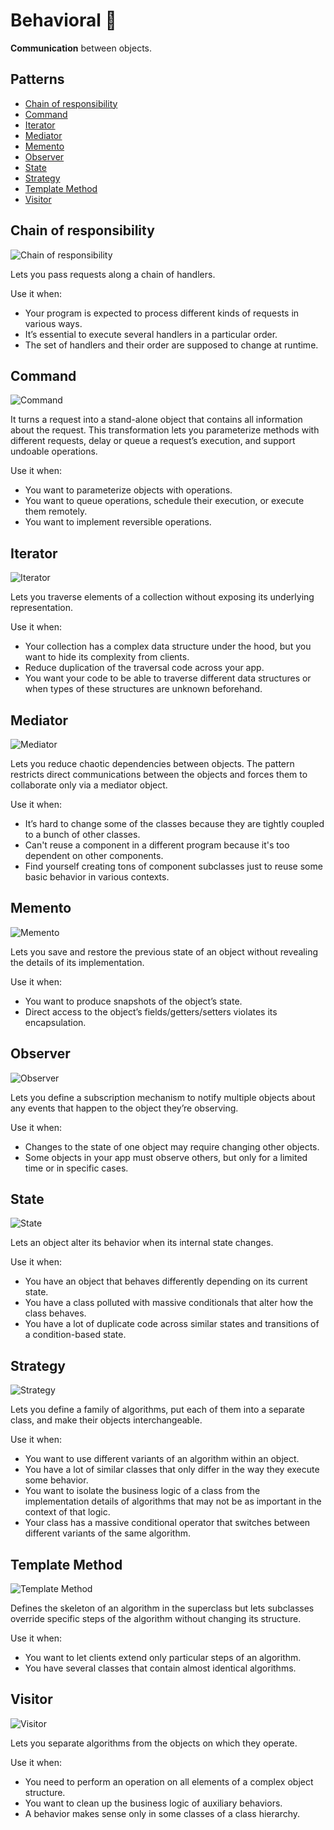 # Behavioral 📡

**Communication** between objects.

## Patterns

* [Chain of responsibility](behavioral.md#Chain-of-responsibility)
* [Command](behavioral.md#Command)
* [Iterator](behavioral.md#Iterator)
* [Mediator](behavioral.md#Mediator)
* [Memento](behavioral.md#Memento)
* [Observer](behavioral.md#Observer)
* [State](behavioral.md#State)
* [Strategy](behavioral.md#Strategy)
* [Template Method](behavioral.md#Template-Method)
* [Visitor](behavioral.md#Visitor)

## Chain of responsibility

![Chain of responsibility](https://refactoring.guru/images/patterns/cards/chain-of-responsibility-mini.png)

Lets you pass requests along a chain of handlers.

Use it when:

* Your program is expected to process different kinds of requests in various ways.
* It’s essential to execute several handlers in a particular order.
* The set of handlers and their order are supposed to change at runtime.

## Command

![Command](https://refactoring.guru/images/patterns/cards/command-mini.png)

It turns a request into a stand-alone object that contains all information about the request. This transformation lets you parameterize methods with different requests, delay or queue a request’s execution, and support undoable operations.

Use it when:

* You want to parameterize objects with operations.
* You want to queue operations, schedule their execution, or execute them remotely.
* You want to implement reversible operations.

## Iterator

![Iterator](https://refactoring.guru/images/patterns/cards/iterator-mini.png)

Lets you traverse elements of a collection without exposing its underlying representation.

Use it when:

* Your collection has a complex data structure under the hood, but you want to hide its complexity from clients.
* Reduce duplication of the traversal code across your app.
* You want your code to be able to traverse different data structures or when types of these structures are unknown beforehand.

## Mediator

![Mediator](https://refactoring.guru/images/patterns/cards/mediator-mini.png)

Lets you reduce chaotic dependencies between objects. The pattern restricts direct communications between the objects and forces them to collaborate only via a mediator object.

Use it when:

* It’s hard to change some of the classes because they are tightly coupled to a bunch of other classes.
* Can't reuse a component in a different program because it's too dependent on other components.
* Find yourself creating tons of component subclasses just to reuse some basic behavior in various contexts.

## Memento

![Memento](https://refactoring.guru/images/patterns/cards/memento-mini.png)

Lets you save and restore the previous state of an object without revealing the details of its implementation.

Use it when:

* You want to produce snapshots of the object’s state.
* Direct access to the object’s fields/getters/setters violates its encapsulation.

## Observer

![Observer](https://refactoring.guru/images/patterns/cards/observer-mini.png)

Lets you define a subscription mechanism to notify multiple objects about any events that happen to the object they’re observing.

Use it when:

* Changes to the state of one object may require changing other objects.
* Some objects in your app must observe others, but only for a limited time or in specific cases.

## State

![State](https://refactoring.guru/images/patterns/cards/state-mini.png)

Lets an object alter its behavior when its internal state changes.

Use it when:

* You have an object that behaves differently depending on its current state.
* You have a class polluted with massive conditionals that alter how the class behaves.
* You have a lot of duplicate code across similar states and transitions of a condition-based state.

## Strategy

![Strategy](https://refactoring.guru/images/patterns/cards/strategy-mini.png)

Lets you define a family of algorithms, put each of them into a separate class, and make their objects interchangeable.

Use it when:

* You want to use different variants of an algorithm within an object.
* You have a lot of similar classes that only differ in the way they execute some behavior.
* You want to isolate the business logic of a class from the implementation details of algorithms that may not be as important in the context of that logic.
* Your class has a massive conditional operator that switches between different variants of the same algorithm.

## Template Method

![Template Method](https://refactoring.guru/images/patterns/cards/template-method-mini.png)

Defines the skeleton of an algorithm in the superclass but lets subclasses override specific steps of the algorithm without changing its structure.

Use it when:

* You want to let clients extend only particular steps of an algorithm.
* You have several classes that contain almost identical algorithms.

## Visitor

![Visitor](https://refactoring.guru/images/patterns/cards/visitor-mini.png)

Lets you separate algorithms from the objects on which they operate.

Use it when:

* You need to perform an operation on all elements of a complex object structure.
* You want to clean up the business logic of auxiliary behaviors.
* A behavior makes sense only in some classes of a class hierarchy.
